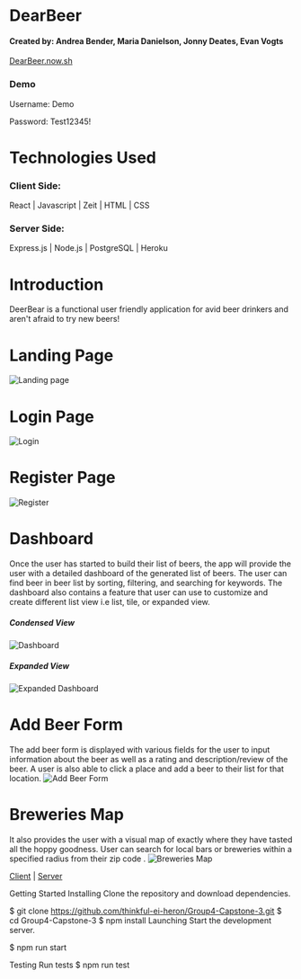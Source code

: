 # DearBeer 
#### Created by: Andrea Bender, Maria Danielson, Jonny Deates, Evan Vogts
[DearBeer.now.sh](https://dearbeer.now.sh)

### Demo
Username: Demo

Password: Test12345!


# Technologies Used

### Client Side:  
React | Javascript | Zeit |  HTML | CSS

### Server Side:
Express.js | Node.js | PostgreSQL | Heroku

# Introduction
DeerBear is a functional user friendly application for avid beer drinkers and aren't afraid to try new beers!   


# Landing Page
![Landing page](./src/images/readme/landingpage.png)

# Login Page
![Login](./src/images/readme/login.png)

# Register Page
![Register](./src/images/readme/register.png)


# Dashboard
Once the user has started to build their list of beers, the app will provide the user with a detailed dashboard of the generated list of beers.  The user can find beer in beer list by sorting, filtering, and searching for keywords. The dashboard also contains a feature that user can use to customize and create different list view i.e list, tile, or expanded view.
##### Condensed View
![Dashboard](./src/images/readme/dashboard.png)

##### Expanded View
![Expanded Dashboard](./src/images/readme/expanded.png)

# Add Beer Form
The add beer form is displayed with various fields for the user to input information about the beer as well as a rating and description/review of the beer. A user is also able to click a place and add a beer to their list for that location.
![Add Beer Form](./src/images/readme/addform.png)

# Breweries Map
It also provides the user with a visual map of exactly where they have tasted all the hoppy goodness. User can search for local bars or breweries within a specified radius from their zip code .
![Breweries Map](./src/images/readme/brew.png)

[Client](https://github.com/thinkful-ei-heron/Group4-Capstone-3.git) |
[Server](https://github.com/thinkful-ei-heron/Group4-Capstone3-API.git)


Getting Started
Installing
Clone the repository and download dependencies.

$ git clone https://github.com/thinkful-ei-heron/Group4-Capstone-3.git
$ cd Group4-Capstone-3
$ npm install
Launching
Start the development server.

$ npm run start


Testing
Run tests
$ npm run test

